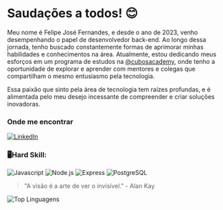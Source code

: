 # Saudações a todos! 😊

Meu nome é Felipe José Fernandes, e desde o ano de 2023, venho desempenhando o papel de desenvolvedor back-end. Ao longo dessa jornada, tenho buscado constantemente formas de aprimorar minhas habilidades e conhecimentos na área. Atualmente, estou dedicando meus esforços em um programa de estudos na [@cubosacademy](https://cubos.academy/), onde tenho a oportunidade de explorar e aprender com mentores e colegas que compartilham o mesmo entusiasmo pela tecnologia.

Essa paixão que sinto pela área de tecnologia tem raízes profundas, e é alimentada pelo meu desejo incessante de compreender e criar soluções inovadoras.

### Onde me encontrar
[![LinkedIn](https://img.shields.io/badge/LinkedIn-0077B5?style=for-the-badge&logo=linkedin&logoColor=white)](https://www.linkedin.com/in/felipe-jos%C3%A9-gon%C3%A7alves-48351a215/)

### 🖥️Hard Skill:
![Javascript](https://img.shields.io/badge/JavaScript-323330?style=for-the-badge&logo=javascript&logoColor=F7DF1E)
![Node.js](https://img.shields.io/badge/Node%20js-339933?style=for-the-badge&logo=nodedotjs&logoColor=white)
![Express](https://img.shields.io/badge/Express%20js-000000?style=for-the-badge&logo=express&logoColor=white)
![PostgreSQL](https://img.shields.io/badge/PostgreSQL-316192?style=for-the-badge&logo=postgresql&logoColor=white)

> "A visão é a arte de ver o invisível." - Alan Kay

![Top Linguagens](https://github-readme-stats.vercel.app/api/top-langs/?username=FelipejFernandes&theme=tokyonigth)
